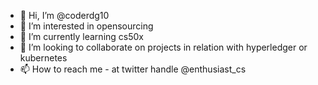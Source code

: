 - 👋 Hi, I’m @coderdg10
- 👀 I’m interested in opensourcing
- 🌱 I’m currently learning cs50x
- 💞️ I’m looking to collaborate on projects in relation with hyperledger or kubernetes
- 📫 How to reach me - at twitter handle @enthusiast_cs

<!---
coderdg10/coderdg10 is a ✨ special ✨ repository because its `README.md` (this file) appears on your GitHub profile.
You can click the Preview link to take a look at your changes.
--->
